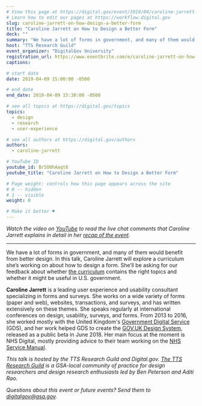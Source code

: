 ```yaml
---
# View this page at https://digital.gov/event/2019/04/caroline-jarrett-on-how-design-a
# Learn how to edit our pages at https://workflow.digital.gov
slug: caroline-jarrett-on-how-design-a-better-form
title: "Caroline Jarrett on How to Design a Better Form"
deck: ""
summary: "We have a lot of forms in government, and many of them would benefit from better design. In this talk, Caroline Jarrett will explore a curriculum she’s working on about how to design forms."
host: "TTS Research Guild"
event_organizer: "DigitalGov University"
registration_url: https://www.eventbrite.com/e/caroline-jarrett-on-how-to-design-a-better-form-registration-58448034645
captions: 

# start date
date: 2019-04-09 15:00:00 -0500

# end date
end_date: 2019-04-09 15:30:00 -0500

# see all topics at https://digital.gov/topics
topics: 
  - design
  - research
  - user-experience

# see all authors at https://digital.gov/authors
authors: 
  - caroline-jarrett

# YouTube ID
youtube_id: Br5O0hAaqt8
youtube_title: "Caroline Jarrett on How to Design a Better Form"

# Page weight: controls how this page appears across the site
# 0 -- hidden
# 1 -- visible
weight: 0

# Make it better ♥
---
```


_Watch the video on [YouTube](https://www.youtube.com/watch?v=Br5O0hAaqt8) to read the live chat comments that Caroline Jarrett explains in detail in her [recap of the event](http://www.effortmark.co.uk/discussing-a-topic-map-for-how-to-design-better-a-form/)._ 

***

We have a lot of forms in government, and many of them would benefit from better design. In this talk, Caroline Jarrett will explore a curriculum she’s working on about how to design a form. She’ll be asking for our feedback about whether [the curriculum](http://www.effortmark.co.uk/a-draft-curriculum-for-how-to-design-a-form/) contains the right topics and whether it might be useful in U.S. government.

**Caroline Jarrett** is a leading user experience and usability consultant specializing in forms and surveys. She works on a wide variety of forms (paper and web), websites, transactions, and surveys, and has written extensively on these themes. She speaks regularly at international conferences on design, usability, surveys, and forms. From 2013 to 2016, she worked mostly with the United Kingdom's [Government Digital Service](https://gds.blog.gov.uk/about/) (GDS), and her work helped GDS to create the [GOV.UK Design System](https://design-system.service.gov.uk/), released as a public beta in June 2018. Her main focus at the moment is NHS Digital, mostly providing advice to their team working on the [NHS Service Manual](https://beta.nhs.uk/service-manual/).

*This talk is hosted by the TTS Research Guild and Digital.gov. [The TTS Research Guild](https://github.com/18F/g-research) is a GSA-local community of practice for design researchers and design research enthusiasts led by Ben Peterson and Aditi Rao.*

*Questions about this event or future events? Send them to [digitalgov@gsa.gov](mailto:digitalgov@gsa.gov).* 
